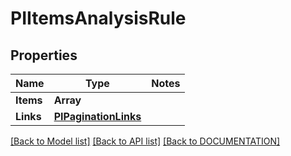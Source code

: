 # PIItemsAnalysisRule

## Properties
Name | Type | Notes
------------ | ------------- | -------------
**Items** | **Array<PIAnalysisRule>**
**Links** | **[**PIPaginationLinks**](../models/PIPaginationLinks.md)**

[[Back to Model list]](../../DOCUMENTATION.md#documentation-for-models) [[Back to API list]](../../DOCUMENTATION.md#documentation-for-api-endpoints) [[Back to DOCUMENTATION]](../../DOCUMENTATION.md)
